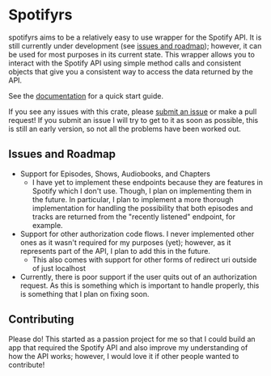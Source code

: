 # Spotifyrs
spotifyrs aims to be a relatively easy to use wrapper for the Spotify API. It is still currently under development (see [issues and roadmap](#-Issues-and-Roadmap)); however, it can be used for most purposes in its current state. 
This wrapper allows you to interact with the Spotify API using simple method calls and consistent objects that give you a consistent way to access the data returned by the API. 

See the [documentation]() for a quick start guide. 

If you see any issues with this crate, please [submit an issue](https://github.com/TheSharkhead2/spotify.rs/issues) or make a pull request! If you submit an issue I will try to get to it as soon as possible, this is still an early version, so not all the problems have been worked out. 

## Issues and Roadmap
- Support for Episodes, Shows, Audiobooks, and Chapters 
    - I have yet to implement these endpoints because they are features in Spotify which I don't use. Though, I plan on implementing them in the future. In particular, I plan to implement a more thorough implementation for handling the possibility that both episodes and tracks are returned from the "recently listened" endpoint, for example. 
- Support for other authorization code flows. I never implemented other ones as it wasn't required for my purposes (yet); however, as it represents part of the API, I plan to add this in the future. 
    - This also comes with support for other forms of redirect uri outside of just localhost
- Currently, there is poor support if the user quits out of an authorization request. As this is something which is important to handle properly, this is something that I plan on fixing soon. 

## Contributing 
Please do! This started as a passion project for me so that I could build an app that required the Spotify API and also improve my understanding of how the API works; however, I would love it if other people wanted to contribute!